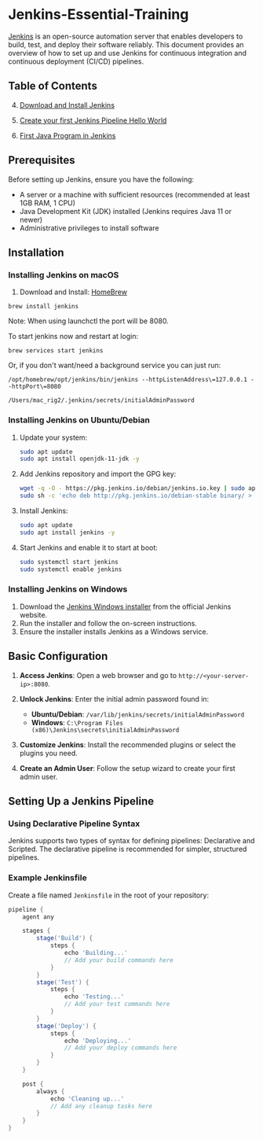 # Jenkins-Essential-Training

[Jenkins](https://www.jenkins.io/) is an open-source automation server that enables developers to build, test, and deploy their software reliably. This document provides an overview of how to set up and use Jenkins for continuous integration and continuous deployment (CI/CD) pipelines.
 
## Table of Contents
4. [Download and Install Jenkins](https://github.com/vprabhu1771/Jenkins-Essential-Training/tree/main/1%20-%20Download%20and%20Install%20Jenkins)

5. [Create your first Jenkins Pipeline Hello World](https://github.com/vprabhu1771/Jenkins-Essential-Training/tree/main/2%20-%20Create%20your%20first%20Jenkins%20Pipeline%20Hello%20World)

6. [First Java Program in Jenkins](https://github.com/vprabhu1771/Jenkins-Essential-Training/tree/main/3%20-%20First%20Java%20Program%20in%20Jenkins)


## Prerequisites

Before setting up Jenkins, ensure you have the following:

- A server or a machine with sufficient resources (recommended at least 1GB RAM, 1 CPU)
- Java Development Kit (JDK) installed (Jenkins requires Java 11 or newer)
- Administrative privileges to install software

## Installation

### Installing Jenkins on macOS

1. Download and Install: [HomeBrew](https://formulae.brew.sh/formula/jenkins#default)

```
brew install jenkins
```

Note: When using launchctl the port will be 8080.

To start jenkins now and restart at login:

```
brew services start jenkins
```

Or, if you don't want/need a background service you can just run:

```
/opt/homebrew/opt/jenkins/bin/jenkins --httpListenAddress\=127.0.0.1 --httpPort\=8080
```

```
/Users/mac_rig2/.jenkins/secrets/initialAdminPassword
```

### Installing Jenkins on Ubuntu/Debian

1. Update your system:
    ```bash
    sudo apt update
    sudo apt install openjdk-11-jdk -y
    ```
2. Add Jenkins repository and import the GPG key:
    ```bash
    wget -q -O - https://pkg.jenkins.io/debian/jenkins.io.key | sudo apt-key add -
    sudo sh -c 'echo deb http://pkg.jenkins.io/debian-stable binary/ > /etc/apt/sources.list.d/jenkins.list'
    ```
3. Install Jenkins:
    ```bash
    sudo apt update
    sudo apt install jenkins -y
    ```

4. Start Jenkins and enable it to start at boot:
    ```bash
    sudo systemctl start jenkins
    sudo systemctl enable jenkins
    ```

### Installing Jenkins on Windows

1. Download the [Jenkins Windows installer](https://www.jenkins.io/download/) from the official Jenkins website.
2. Run the installer and follow the on-screen instructions.
3. Ensure the installer installs Jenkins as a Windows service.

## Basic Configuration

1. **Access Jenkins**: Open a web browser and go to `http://<your-server-ip>:8080`.

2. **Unlock Jenkins**: Enter the initial admin password found in:
   - **Ubuntu/Debian**: `/var/lib/jenkins/secrets/initialAdminPassword`
   - **Windows**: `C:\Program Files (x86)\Jenkins\secrets\initialAdminPassword`

3. **Customize Jenkins**: Install the recommended plugins or select the plugins you need.

4. **Create an Admin User**: Follow the setup wizard to create your first admin user.

## Setting Up a Jenkins Pipeline

### Using Declarative Pipeline Syntax

Jenkins supports two types of syntax for defining pipelines: Declarative and Scripted. The declarative pipeline is recommended for simpler, structured pipelines.

### Example Jenkinsfile

Create a file named `Jenkinsfile` in the root of your repository:

```groovy
pipeline {
    agent any

    stages {
        stage('Build') {
            steps {
                echo 'Building...'
                // Add your build commands here
            }
        }
        stage('Test') {
            steps {
                echo 'Testing...'
                // Add your test commands here
            }
        }
        stage('Deploy') {
            steps {
                echo 'Deploying...'
                // Add your deploy commands here
            }
        }
    }

    post {
        always {
            echo 'Cleaning up...'
            // Add any cleanup tasks here
        }
    }
}
```
